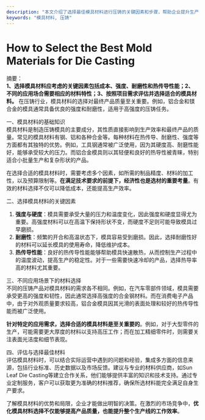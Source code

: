 ```yaml
---
description: "本文介绍了选择最佳模具材料进行压铸的关键因素和步骤，帮助企业提升生产效率和产品质量。"
keywords: "模具材料, 压铸"
---
```

# How to Select the Best Mold Materials for Die Casting

摘要：  
**1、选择模具材料应考虑的关键因素包括成本、强度、耐磨性和热传导性能；2、不同的应用场合需要相应的材料特性；3、按照项目需求评估并选择适合的模具材料。** 在压铸行业，模具材料的选择对最终产品质量至关重要。例如，铝合金和镁合金的模具通常具备优良的强度和耐磨性，适用于高强度的压铸任务。

一、模具材料的基础知识  
模具材料是制造压铸模具的主要成分，其性质直接影响到生产效率和最终产品的质量。常见的模具材料有钢、铝和各种合金等。每种材料在热传导、耐磨性、强度等方面都有其独特的优势。例如，工具钢通常被广泛使用，因为其硬度高、耐磨性能好，能够承受较大的压力。而铝合金模具则以其轻便和良好的热导性被青睐，特别适合小批量生产和复杂形状的产品。

在选择合适的模具材料时，需要考虑多个因素，如所需的制品精度、材料的加工性，以及预算限制等。**在满足技术要求的前提下，经济性也是选材的重要考量**。有效的材料选择不仅可以降低成本，还能提高生产效率。

二、选择模具材料的关键因素  
1. **强度与硬度**：模具需要承受大量的压力和温度变化，因此强度和硬度显得尤为重要。高强度材料可以在高温下保持形状不变，而硬度不足则可能导致模具过早磨损。  
2. **耐磨性**：频繁的开合和高温状态下，模具容易受到磨损。因此，选择耐磨性好的材料可以延长模具的使用寿命，降低维护成本。  
3. **热传导性能**：良好的热传导性能能够帮助模具快速散热，从而控制生产过程中的温度波动，提高生产的稳定性。对于一些需要快速冷却的产品，选择热导率高的材料尤其重要。

三、不同应用场景下的材料选择  
不同的压铸产品对模具材料的需求各不相同。例如，在汽车零部件领域，模具需要承受更高的强度和韧性，因此通常选择高强度的合金钢材料。而在消费电子产品中，由于对外观质量要求较高，铝合金模具因其光滑的表面处理和较好的热传导性能而被广泛使用。

**针对特定的应用需求，选择合适的模具材料是至关重要的**。例如，对于大型零件的生产，可能需要更大厚度的材料以支持高压工作；而在加工精细零件时，则需要关注表面光洁度和细节表现。

四、评估与选择最佳材料  
评估模具材料时，可以结合实际运营中遇到的问题和经验，集成多方面的信息来源，包括行业标准、历史数据以及市场反馈。建议与专业的材料供应商，如Sun Leaf Die Casting等建立合作关系，他们能够提供丰富的知识和技术支持。通过专业定制服务，客户可以获取更为准确的材料推荐，确保所选材料能完全满足自身生产要求。

了解模具材料的优势和局限，企业才能做出明智的决策。在激烈的市场竞争中，**优化模具材料选择不仅能够提高产品质量，也能提升整个生产线的工作效率**。
